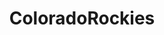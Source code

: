 ---
title: ColoradoRockies
crosslinks:
- SFGiants
- highqualitygifs
- pics
- livven
- MLBStreams
- Dodgers
- phillies
- letsgofish
- NegativeWithGold
- Astros
- reactiongifs
- Denver
- '2014'
- Mariners
- '2013'
- todayilearned
- Braves
- dasa2828
- wat
- NewYorkMets
---